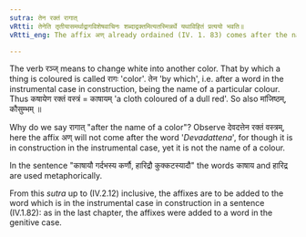```yaml
---
sutra: तेन रक्तं रागात्
vRtti: तेनेति तृतीयासमर्थाद्रागविशेषवाचिनः शब्दाद्रक्तमित्यतस्मिन्नर्थे यथाविहितं प्रत्ययो भवति॥
vRtti_eng: The affix अण् already ordained (IV. 1. 83) comes after the name of a colour in the sense of 'colored thereby'.

---
```

The verb रञ्ज् means to change white into another color. That by which a thing is coloured is called रागः 'color'. तेन 'by which', i.e. after a word in the instrumental case in construction, being the name of a particular colour. Thus कषायेण रक्तं वस्त्रं = काषायम् 'a cloth coloured of a dull red'. So also मांजिष्ठम्, कौसुम्भम् ॥

Why do we say रागात् "after the name of a color"? Observe देवदत्तेन रक्तं वस्त्रम्, here the affix अण् will not come after the word '_Devadattena_', for though it is in construction in the instrumental case, yet it is not the name of a colour.

In the sentence "काषायौ गर्दभस्य कर्णौ, हारिद्रौ कुक्कटस्यादौ" the words काषाय and हारिद्र are used metaphorically.

From this _sutra_ up to (IV.2.12) inclusive, the affixes are to be added to the word which is in the instrumental case in construction in a sentence (IV.1.82): as in the last chapter, the affixes were added to a word in the genitive case.